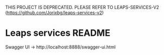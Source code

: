 THIS PROJECT IS DEPRECATED. PLEASE REFER TO LEAPS-SERVICES-V2 (https://github.com/Jorixbg/leaps-services-v2)


# Leaps services README

Swagger UI -> http://localhost:8888/swagger-ui.html 
